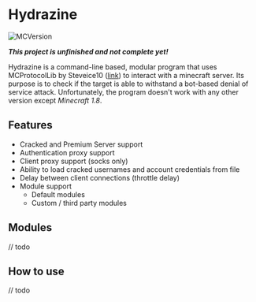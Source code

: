 # Hydrazine

![MCVersion](https://img.shields.io/badge/Minecraft%20version-1.8-orange.svg)

***This project is unfinished and not complete yet!***

Hydrazine is a command-line based, modular program that uses MCProtocolLib by Steveice10 ([link](https://github.com/Steveice10/MCProtocolLib)) to interact with a minecraft server. Its purpose is to check if the target is able to withstand a bot-based denial of service attack. Unfortunately, the program doesn't work with any other version except *Minecraft 1.8*.


## Features
* Cracked and Premium Server support
* Authentication proxy support
* Client proxy support (socks only)
* Ability to load cracked usernames and account credentials from file
* Delay between client connections (throttle delay)
* Module support
  * Default modules
  * Custom / third party modules


## Modules
// todo

## How to use
// todo
